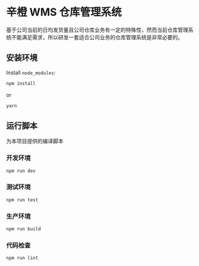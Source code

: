 # 辛橙 WMS 仓库管理系统

基于公司当前的日均发货量且公司仓库业务有一定的特殊性，然而当前仓库管理系统不能满足需求，所以研发一套适合公司业务的仓库管理系统是非常必要的。

## 安装环境

Install `node_modules`:

```bash
npm install
```

or

```bash
yarn
```

## 运行脚本

为本项目提供的编译脚本

### 开发环境

```bash
npm run dev
```

### 测试环境

```bash
npm run test
```

### 生产环境

```bash
npm run build
```

### 代码检查

```bash
npm run lint
```
